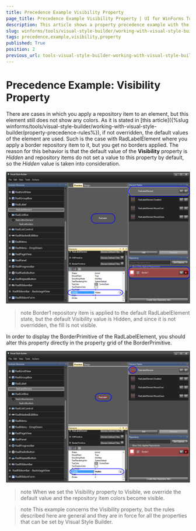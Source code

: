 ```yaml
---
title: Precedence Example Visibility Property
page_title: Precedence Example Visibility Property | UI for WinForms Tools
description: This article shows a property precedence example with the Visibility Property of RadLabel.
slug: winforms/tools/visual-style-builder/working-with-visual-style-builder/precedence-example:-visibility-property
tags: precedence,example,visibility,property
published: True
position: 2
previous_url: tools-visual-style-builder-working-with-visual-style-builder-precedence-example-visibility-property
---
```


# Precedence Example: Visibility Property

There are cases in which you apply a repository item to an element, but this element still does not show any colors. As it is stated in [this article]({%slug winforms/tools/visual-style-builder/working-with-visual-style-builder/property-precedence-rules%}), if not overridden, the default values of the element are used. Such is the case with RadLabelElement where you apply a border repository item to it, but you get no borders applied. The reason for this behavior is that the default value of the __Visibility__ property is *Hidden* and repository items do not set a value to this property by default, so the *Hidden* value is taken into consideration. 

![tools-visual-style-builder-working-with-visual-style-builder-precedence-example-visibility-property 001](images/tools-visual-style-builder-working-with-visual-style-builder-precedence-example-visibility-property001.png)

>note Border1 repository item is applied to the default RadLabelElement state, but the default Visibility value is Hidden, and since it is not overridden, the fill is not visible.

In order to display the BorderPrimitive of the RadLabelElement, you should alter this property directly in the property grid of the BorderPrimitive.

![tools-visual-style-builder-working-with-visual-style-builder-precedence-example-visibility-property 002](images/tools-visual-style-builder-working-with-visual-style-builder-precedence-example-visibility-property002.png)

>note When we set the Visibility property to Visible, we override the default value and the repository item colors become visible.

>note 
This example concerns the Visibility property, but the rules described here are general and they are in force for all the properties that can be set by Visual Style Builder.
>



